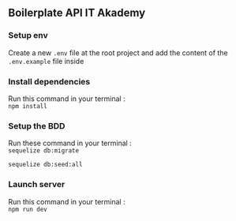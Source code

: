 ## Boilerplate API IT Akademy

### Setup env

Create a new `.env` file at the root project and add the content of the `.env.example` file inside

### Install dependencies

Run this command in your terminal :  
`npm install`

### Setup the BDD

Run these command in your terminal :  
`sequelize db:migrate`  
  
`sequelize db:seed:all`

### Launch server
Run this command in your terminal :  
`npm run dev`
